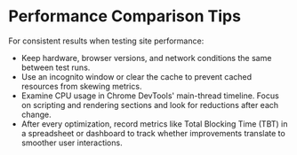 # Performance Comparison Tips

For consistent results when testing site performance:

- Keep hardware, browser versions, and network conditions the same between test runs.
- Use an incognito window or clear the cache to prevent cached resources from skewing metrics.
- Examine CPU usage in Chrome DevTools' main-thread timeline. Focus on scripting and rendering sections and look for reductions after each change.
- After every optimization, record metrics like Total Blocking Time (TBT) in a spreadsheet or dashboard to track whether improvements translate to smoother user interactions.
